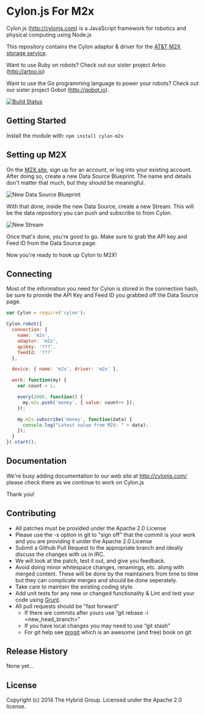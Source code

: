 # Cylon.js For M2x

Cylon.js (http://cylonjs.com) is a JavaScript framework for robotics and
physical computing using Node.js

This repository contains the Cylon adaptor & driver for the [AT&T M2X storage service](https://m2x.att.com).

Want to use Ruby on robots? Check out our sister project Artoo (http://artoo.io)

Want to use the Go programming language to power your robots? Check out our sister project Gobot (http://gobot.io).

[![Build Status](https://secure.travis-ci.org/hybridgroup/cylon-m2x.png?branch=master)](http://travis-ci.org/hybridgroup/cylon-m2x)

## Getting Started

Install the module with: `npm install cylon-m2x`

## Setting up M2X

On the [M2X site][M2X], sign up for an account, or log into your existing account.
After doing so, create a new Data Source Blueprint.
The name and details don't matter that much, but they should be meaningful.

![New Data Source Blueprint](http://i.imgur.com/YWIPHKr.png)

With that done, inside the new Data Source, create a new Stream.
This will be the data repository you can push and subscribe to from Cylon.

![New Stream](http://i.imgur.com/piKM1ey.png)

Once that's done, you're good to go.
Make sure to grab the API key and Feed ID from the Data Source page.

Now you're ready to hook up Cylon to M2X!

[M2X]: https://m2x.att.com

## Connecting

Most of the information you need for Cylon is stored in the connection hash, be sure to provide the API Key and Feed ID you grabbed off the Data Source page.

```javascript
var Cylon = require('cylon');

Cylon.robot({
  connection: {
    name: 'm2x',
    adaptor: 'm2x',
    apiKey: '???',
    feedId: '???'
  },

  device: { name: 'm2x', driver: 'm2x' },

  work: function(my) {
    var count = 1;

    every(2000, function() {
      my.m2x.push('money', { value: count++ });
    });

    my.m2x.subscribe('money', function(data) {
      console.log("Latest value from M2X: " + data);
    });
  }
}).start();
```

## Documentation
We're busy adding documentation to our web site at http://cylonjs.com/ please check there as we continue to work on Cylon.js

Thank you!

## Contributing
* All patches must be provided under the Apache 2.0 License
* Please use the -s option in git to "sign off" that the commit is your work and you are providing it under the Apache 2.0 License
* Submit a Github Pull Request to the appropriate branch and ideally discuss the changes with us in IRC.
* We will look at the patch, test it out, and give you feedback.
* Avoid doing minor whitespace changes, renamings, etc. along with merged content. These will be done by the maintainers from time to time but they can complicate merges and should be done seperately.
* Take care to maintain the existing coding style.
* Add unit tests for any new or changed functionality & Lint and test your code using [Grunt](http://gruntjs.com/).
* All pull requests should be "fast forward"
  * If there are commits after yours use “git rebase -i <new_head_branch>”
  * If you have local changes you may need to use “git stash”
  * For git help see [progit](http://git-scm.com/book) which is an awesome (and free) book on git

## Release History

None yet...

## License
Copyright (c) 2014 The Hybrid Group. Licensed under the Apache 2.0 license.
